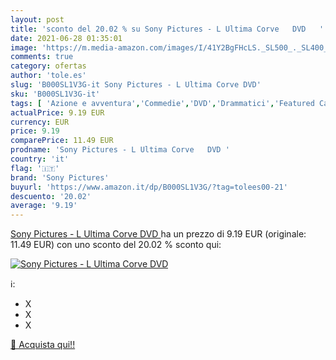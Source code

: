 ```yaml
---
layout: post
title: 'sconto del 20.02 % su Sony Pictures - L Ultima Corve   DVD   '
date: 2021-06-28 01:35:01
image: 'https://m.media-amazon.com/images/I/41Y2BgFHcLS._SL500_._SL400_.jpg'
comments: true
category: ofertas
author: 'tole.es'
slug: 'B000SL1V3G-it Sony Pictures - L Ultima Corve DVD'
sku: 'B000SL1V3G-it'
tags: [ 'Azione e avventura','Commedie','DVD','Drammatici','Featured Categories','Film','Film e TV','sony pictures', ]
actualPrice: 9.19 EUR
currency: EUR
price: 9.19
comparePrice: 11.49 EUR
prodname: 'Sony Pictures - L Ultima Corve   DVD '
country: 'it'
flag: '🇮🇹'
brand: 'Sony Pictures'
buyurl: 'https://www.amazon.it/dp/B000SL1V3G/?tag=tolees00-21'
descuento: '20.02'
average: '9.19'
---
```


[Sony Pictures - L Ultima Corve   DVD ](https://www.amazon.it/dp/B000SL1V3G/?tag=tolees00-21) ha un prezzo di 9.19 EUR (originale: 11.49 EUR) con uno sconto del 20.02 % sconto qui:

[![Sony Pictures - L Ultima Corve   DVD ](https://m.media-amazon.com/images/I/41Y2BgFHcLS._SL500_._SL400_.jpg)](https://www.amazon.it/dp/B000SL1V3G/?tag=tolees00-21)

ℹ️:

- X
- X
- X

[🛒 Acquista qui!!](https://www.amazon.it/dp/B000SL1V3G/?tag=tolees00-21)
